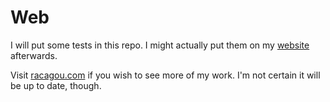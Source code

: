 Web
===

I will put some tests in this repo. I might actually put them on my <a href="http://www.racagou.com">website</a> afterwards.

Visit <a href="http://www.racagou.com">racagou.com</a> if you wish to see more of my work. I'm not certain it will be up to date, though.
